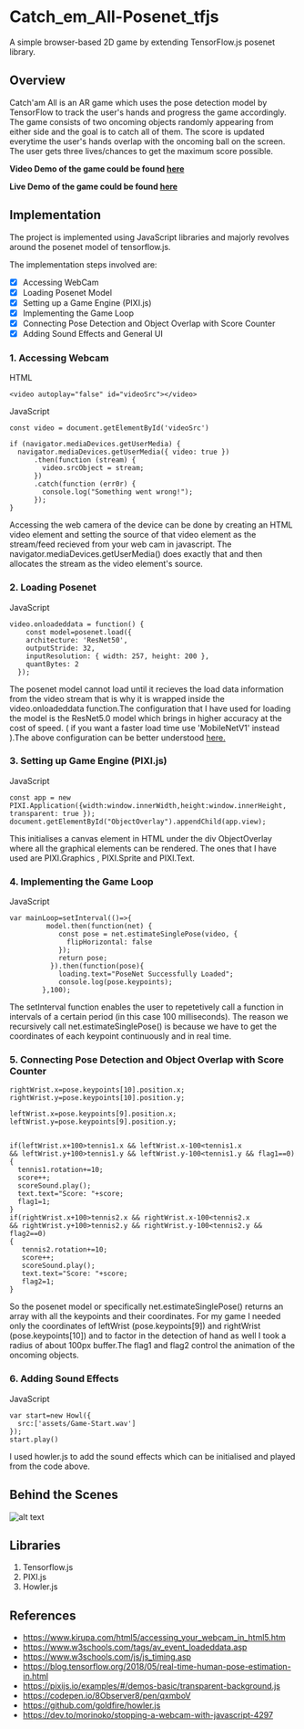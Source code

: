
# Catch_em_All-Posenet_tfjs
A simple browser-based 2D game by extending TensorFlow.js posenet library.

<h2>Overview</h2>

Catch'am All is an AR game which uses the pose detection model by TensorFlow to track the user's hands and progress the game accordingly. The game consists of two oncoming objects randomly appearing from either side and the goal is to catch all of them. The score is updated everytime the user's hands overlap with the oncoming ball on the screen. The user gets three lives/chances to get the maximum score possible.

**Video Demo of the game could be found [here](https://drive.google.com/file/d/1383x9FNgYyTJvYD47uEa7heRrtGUEpWw/view?usp=sharing)**

**Live Demo of the game could be found [here](https://catch-em-all-posenet.herokuapp.com)**



<h2>Implementation </h2>
The project is implemented using JavaScript libraries and majorly revolves around the posenet model of tensorflow.js.

The implementation steps involved are:
- [x] Accessing WebCam
- [x] Loading Posenet Model
- [x] Setting up a Game Engine (PIXI.js)
- [x] Implementing the Game Loop
- [x] Connecting Pose Detection and Object Overlap with Score Counter
- [x] Adding Sound Effects and General UI

<h3>1. Accessing Webcam </h3>

HTML
```
<video autoplay="false" id="videoSrc"></video>
```

JavaScript
```
const video = document.getElementById('videoSrc')

if (navigator.mediaDevices.getUserMedia) {
  navigator.mediaDevices.getUserMedia({ video: true }) 
      .then(function (stream) {
        video.srcObject = stream;
      })
      .catch(function (err0r) {
        console.log("Something went wrong!");
      });
}
```
Accessing the web camera of the device can be done by creating an HTML video element and setting the source of that video element as the stream/feed recieved from your web cam in javascript. The navigator.mediaDevices.getUserMedia() does exactly that and then allocates the stream as the video element's source.

<h3>2. Loading Posenet</h3>

JavaScript
```
video.onloadeddata = function() {
    const model=posenet.load({
    architecture: 'ResNet50',
    outputStride: 32,
    inputResolution: { width: 257, height: 200 },
    quantBytes: 2
  });
```
The posenet model cannot load until it recieves the load data information from the video stream that is why it is wrapped inside the video.onloadeddata function.The configuration that I have used for loading the model is the ResNet5.0 model which brings in higher accuracy at the cost of speed. ( if you want a faster load time use 'MobileNetV1' instead ).The above configuration can be better understood [here.](https://github.com/tensorflow/tfjs-models/tree/master/posenet)

<h3>3. Setting up Game Engine (PIXI.js)</h3>

JavaScript
```
const app = new PIXI.Application({width:window.innerWidth,height:window.innerHeight, transparent: true });
document.getElementById("ObjectOverlay").appendChild(app.view);
```
This initialises a canvas element in HTML under the div ObjectOverlay where all the graphical elements can be rendered. The ones that I have used are PIXI.Graphics , PIXI.Sprite and PIXI.Text.

<h3>4. Implementing the Game Loop</h3>

JavaScript
```
var mainLoop=setInterval(()=>{
         model.then(function(net) {
            const pose = net.estimateSinglePose(video, {
              flipHorizontal: false
            });
            return pose;
          }).then(function(pose){
            loading.text="PoseNet Successfully Loaded";
            console.log(pose.keypoints);
        },100);
```
The setInterval function enables the user to repetetively call a function in intervals of a certain period (in this case 100 milliseconds). The reason we recursively call net.estimateSinglePose() is because we have to get the coordinates of each keypoint continuously and in real time.

<h3>5. Connecting Pose Detection and Object Overlap with Score Counter</h3>

```
rightWrist.x=pose.keypoints[10].position.x;
rightWrist.y=pose.keypoints[10].position.y;

leftWrist.x=pose.keypoints[9].position.x;
leftWrist.y=pose.keypoints[9].position.y;


if(leftWrist.x+100>tennis1.x && leftWrist.x-100<tennis1.x 
&& leftWrist.y+100>tennis1.y && leftWrist.y-100<tennis1.y && flag1==0)
{
  tennis1.rotation+=10;
  score++;
  scoreSound.play();
  text.text="Score: "+score;
  flag1=1;             
}
if(rightWrist.x+100>tennis2.x && rightWrist.x-100<tennis2.x 
&& rightWrist.y+100>tennis2.y && rightWrist.y-100<tennis2.y && flag2==0)
{
   tennis2.rotation+=10;
   score++;
   scoreSound.play();
   text.text="Score: "+score;
   flag2=1;
}
```
So the posenet model or specifically net.estimateSinglePose() returns an array with all the keypoints and their coordinates. For my game I needed only the coordinates of leftWrist (pose.keypoints[9]) and rightWrist (pose.keypoints[10]) and to factor in the detection of hand as well I took a radius of about 100px buffer.The flag1 and flag2 control the animation of the oncoming objects. 

<h3>6. Adding Sound Effects</h3>

JavaScript
```
var start=new Howl({
  src:['assets/Game-Start.wav']
});
start.play()
```
I used howler.js to add the sound effects which can be initialised and played from the code above.

<h2>Behind the Scenes</h2>

![alt text](https://github.com/Ayush-0801/Catch_em_All-Posenet_tfjs/blob/master/assets/ezgif.com-video-to-gif.gif)

<h2>Libraries </h2>

1. Tensorflow.js
2. PIXI.js
3. Howler.js
<h2>References</h2>

- https://www.kirupa.com/html5/accessing_your_webcam_in_html5.htm
- https://www.w3schools.com/tags/av_event_loadeddata.asp
- https://www.w3schools.com/js/js_timing.asp
- https://blog.tensorflow.org/2018/05/real-time-human-pose-estimation-in.html
- https://pixijs.io/examples/#/demos-basic/transparent-background.js
- https://codepen.io/8Observer8/pen/qxmboV
- https://github.com/goldfire/howler.js
- https://dev.to/morinoko/stopping-a-webcam-with-javascript-4297
